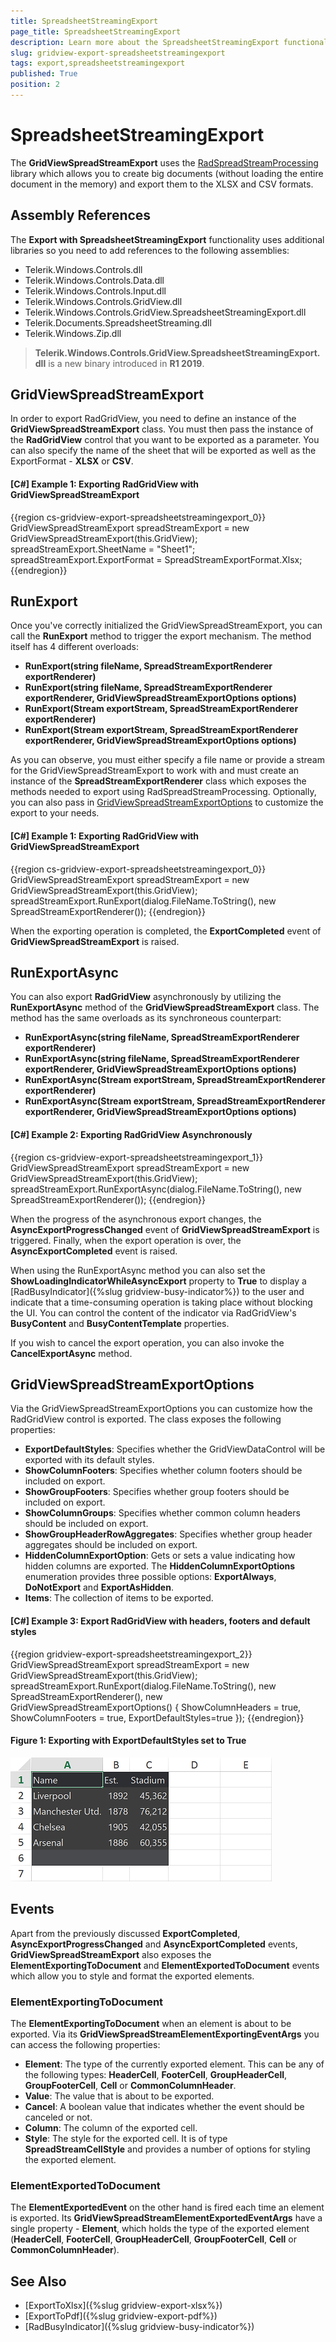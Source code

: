```yaml
---
title: SpreadsheetStreamingExport
page_title: SpreadsheetStreamingExport
description: Learn more about the SpreadsheetStreamingExport functionality of Telerik's WPF DataGrid that allows you to create big documents and export them to XLSX and CSV.
slug: gridview-export-spreadsheetstreamingexport
tags: export,spreadsheetstreamingexport
published: True
position: 2
---
```


# SpreadsheetStreamingExport

The __GridViewSpreadStreamExport__ uses the [RadSpreadStreamProcessing](https://docs.telerik.com/devtools/document-processing/libraries/radspreadstreamprocessing/overview) library which allows you to create big documents (without loading the entire document in the memory) and export them to the XLSX and CSV formats. 

## Assembly References

The __Export with SpreadsheetStreamingExport__ functionality uses additional libraries so you need to add references to the following assemblies:

* Telerik.Windows.Controls.dll
* Telerik.Windows.Controls.Data.dll
* Telerik.Windows.Controls.Input.dll
* Telerik.Windows.Controls.GridView.dll
* Telerik.Windows.Controls.GridView.SpreadsheetStreamingExport.dll
* Telerik.Documents.SpreadsheetStreaming.dll
* Telerik.Windows.Zip.dll

> __Telerik.Windows.Controls.GridView.SpreadsheetStreamingExport.dll__ is a new binary introduced in __R1 2019__. 

## GridViewSpreadStreamExport

In order to export RadGridView, you need to define an instance of the __GridViewSpreadStreamExport__ class. You must then pass the instance of the __RadGridView__ control that you want to be exported as a parameter. You can also specify the name of the sheet that will be exported as well as the ExportFormat - **XLSX** or **CSV**. 

#### __[C#] Example 1: Exporting RadGridView with GridViewSpreadStreamExport__
{{region cs-gridview-export-spreadsheetstreamingexport_0}}
	GridViewSpreadStreamExport spreadStreamExport = new GridViewSpreadStreamExport(this.GridView);
    spreadStreamExport.SheetName = "Sheet1";
    spreadStreamExport.ExportFormat = SpreadStreamExportFormat.Xlsx;
{{endregion}}

## RunExport

Once you've correctly initialized the GridViewSpreadStreamExport, you can call the __RunExport__ method to trigger the export mechanism. The method itself has 4 different overloads:

- **RunExport(string fileName, SpreadStreamExportRenderer exportRenderer)**
- **RunExport(string fileName, SpreadStreamExportRenderer exportRenderer, GridViewSpreadStreamExportOptions options)**
- **RunExport(Stream exportStream, SpreadStreamExportRenderer exportRenderer)**
- **RunExport(Stream exportStream, SpreadStreamExportRenderer exportRenderer, GridViewSpreadStreamExportOptions options)**

As you can observe, you must either specify a file name or provide a stream for the GridViewSpreadStreamExport to work with and must create an instance of the **SpreadStreamExportRenderer** class which exposes the methods needed to export using RadSpreadStreamProcessing. Optionally, you can also pass in [GridViewSpreadStreamExportOptions](#gridviewspreadstreamexportoptions) to customize the export to your needs.

#### __[C#] Example 1: Exporting RadGridView with GridViewSpreadStreamExport__
{{region cs-gridview-export-spreadsheetstreamingexport_0}}
	GridViewSpreadStreamExport spreadStreamExport = new GridViewSpreadStreamExport(this.GridView);
	spreadStreamExport.RunExport(dialog.FileName.ToString(), new SpreadStreamExportRenderer());
{{endregion}}

When the exporting operation is completed, the __ExportCompleted__ event of __GridViewSpreadStreamExport__ is raised.

## RunExportAsync

You can also export __RadGridView__ asynchronously by utilizing the __RunExportAsync__ method of the __GridViewSpreadStreamExport__ class. The method has the same overloads as its synchroneous counterpart:

- **RunExportAsync(string fileName, SpreadStreamExportRenderer exportRenderer)**
- **RunExportAsync(string fileName, SpreadStreamExportRenderer exportRenderer, GridViewSpreadStreamExportOptions options)**
- **RunExportAsync(Stream exportStream, SpreadStreamExportRenderer exportRenderer)**
- **RunExportAsync(Stream exportStream, SpreadStreamExportRenderer exportRenderer, GridViewSpreadStreamExportOptions options)**

#### __[C#] Example 2: Exporting RadGridView Asynchronously__
{{region cs-gridview-export-spreadsheetstreamingexport_1}}
	GridViewSpreadStreamExport spreadStreamExport = new GridViewSpreadStreamExport(this.GridView);
	spreadStreamExport.RunExportAsync(dialog.FileName.ToString(), new SpreadStreamExportRenderer());
{{endregion}}

When the progress of the asynchronous export changes, the __AsyncExportProgressChanged__ event of __GridViewSpreadStreamExport__ is triggered. Finally, when the export operation is over, the __AsyncExportCompleted__ event is raised.

When using the RunExportAsync method you can also set the **ShowLoadingIndicatorWhileAsyncExport** property to **True** to display a [RadBusyIndicator]({%slug gridview-busy-indicator%}) to the user and indicate that a time-consuming operation is taking place without blocking the UI. You can control the content of the indicator via RadGridView's **BusyContent** and **BusyContentTemplate** properties.

If you wish to cancel the export operation, you can also invoke the **CancelExportAsync** method.

## GridViewSpreadStreamExportOptions

Via the GridViewSpreadStreamExportOptions you can customize how the RadGridView control is exported. The class exposes the following properties:

- **ExportDefaultStyles**: Specifies whether the GridViewDataControl will be exported with its default styles.
- **ShowColumnFooters**: Specifies whether column footers should be included on export.
- **ShowGroupFooters**: Specifies whether group footers should be included on export.
- **ShowColumnGroups**: Specifies whether common column headers should be included on export.
- **ShowGroupHeaderRowAggregates**: Specifies whether group header aggregates should be included on export.
- **HiddenColumnExportOption**: Gets or sets a value indicating how hidden columns are exported. The **HiddenColumnExportOptions** enumeration provides three possible options: **ExportAlways**, **DoNotExport** and **ExportAsHidden**.
- **Items**: The collection of items to be exported.

#### __[C#] Example 3: Export RadGridView with headers, footers and default styles__

{{region gridview-export-spreadsheetstreamingexport_2}}
	GridViewSpreadStreamExport spreadStreamExport = new GridViewSpreadStreamExport(this.GridView);
                               spreadStreamExport.RunExport(dialog.FileName.ToString(), 
    							 							new SpreadStreamExportRenderer(), 
    							 							new GridViewSpreadStreamExportOptions() 
								 							{ 
																ShowColumnHeaders = true, 
																ShowColumnFooters = true, 
																ExportDefaultStyles=true 
								 							});
{{endregion}}

#### __Figure 1: Exporting with ExportDefaultStyles set to True__
![Export RadGridView with headers, footers and default styles](../images/exportdefaultstyles2.png)

## Events

Apart from the previously discussed __ExportCompleted__, __AsyncExportProgressChanged__ and __AsyncExportCompleted__ events, __GridViewSpreadStreamExport__ also exposes the **ElementExportingToDocument** and **ElementExportedToDocument** events which allow you to style and format the exported elements.

### ElementExportingToDocument

The **ElementExportingToDocument** when an element is about to be exported. Via its **GridViewSpreadStreamElementExportingEventArgs** you can access the following properties:

- **Element**: The type of the currently exported element. This can be any of the following types: **HeaderCell**, **FooterCell**, **GroupHeaderCell**, **GroupFooterCell**, **Cell** or **CommonColumnHeader**.
- **Value**: The value that is about to be exported.
- **Cancel**: A boolean value that indicates whether the event should be canceled or not.
- **Column**: The column of the exported cell.
- **Style**: The style for the exported cell. It is of type **SpreadStreamCellStyle** and provides a number of options for styling the exported element.

### ElementExportedToDocument

The **ElementExportedEvent** on the other hand is fired each time an element is exported. Its **GridViewSpreadStreamElementExportedEventArgs** have a single property - **Element**, which holds the type of the exported element (**HeaderCell**, **FooterCell**, **GroupHeaderCell**, **GroupFooterCell**, **Cell** or **CommonColumnHeader**).

## See Also

* [ExportToXlsx]({%slug gridview-export-xlsx%})
* [ExportToPdf]({%slug gridview-export-pdf%})
* [RadBusyIndicator]({%slug gridview-busy-indicator%})